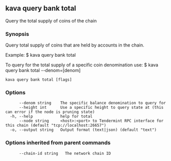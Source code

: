 <!--
title: total
-->
## kava query bank total

Query the total supply of coins of the chain

### Synopsis

Query total supply of coins that are held by accounts in the chain.

Example:
  $ kava query bank total

To query for the total supply of a specific coin denomination use:
  $ kava query bank total --denom=[denom]

```
kava query bank total [flags]
```

### Options

```
      --denom string    The specific balance denomination to query for
      --height int      Use a specific height to query state at (this can error if the node is pruning state)
  -h, --help            help for total
      --node string     <host>:<port> to Tendermint RPC interface for this chain (default "tcp://localhost:26657")
  -o, --output string   Output format (text|json) (default "text")
```

### Options inherited from parent commands

```
      --chain-id string   The network chain ID
```

